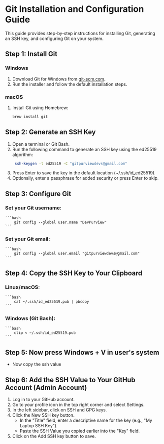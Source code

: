 # Git Installation and Configuration Guide

This guide provides step-by-step instructions for installing Git, generating an SSH key, and configuring Git on your system.

## Step 1: Install Git

### Windows
1. Download Git for Windows from [git-scm.com](https://git-scm.com/download/win).
2. Run the installer and follow the default installation steps.

### macOS
1. Install Git using Homebrew:
   ```bash
   brew install git
   ```

## Step 2: Generate an SSH Key
1. Open a terminal or Git Bash.
2. Run the following command to generate an SSH key using the ed25519 algorithm:
   ```bash
    ssh-keygen -t ed25519 -C "gitpurviewdevs@gmail.com"

3. Press Enter to save the key in the default location (~/.ssh/id_ed25519).
4. Optionally, enter a passphrase for added security or press Enter to skip.

## Step 3: Configure Git
### Set your Git username:
    ```bash
        git config --global user.name "DevPurview"
    ```    
### Set your Git email:
    ```bash
        git config --global user.email "gitpurviewdevs@gmail.com"
    ```
## Step 4: Copy the SSH Key to Your Clipboard
### Linux/macOS:
    ```bash
        cat ~/.ssh/id_ed25519.pub | pbcopy
    ```    
### Windows (Git Bash):
    ```bash
        clip < ~/.ssh/id_ed25519.pub
    ```    

## Step 5: Now press Windows + V in user's system
- Now copy the ssh value 

## Step 6: Add the SSH Value to Your GitHub Account (Admin Account)
1. Log in to your GitHub account.
2. Go to your profile icon in the top right corner and select Settings.
3. In the left sidebar, click on SSH and GPG keys.
4. Click the New SSH key button.
   - In the "Title" field, enter a descriptive name for the key (e.g., "My Laptop SSH Key").
   - Paste the SSH Value you copied earlier into the "Key" field.
5. Click on the Add SSH key button to save.